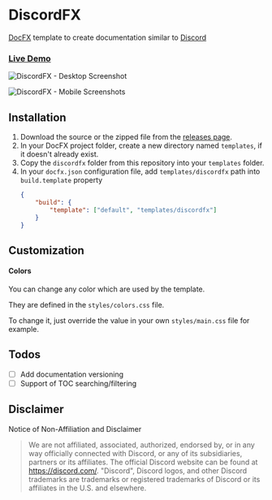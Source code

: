 # DiscordFX

[DocFX](https://dotnet.github.io/docfx/index.html) template to create documentation similar to [Discord](https://discord.com/developers/docs/intro)

### [Live Demo](https://jbltx.com/DiscordFX)

![DiscordFX - Desktop Screenshot](./demo/images/discordfx-screenshot01.png)

![DiscordFX - Mobile Screenshots](./demo/images/discordfx-mobile-screenshots.png) 

## Installation 

1. Download the source or the zipped file from the [releases page](https://github.com/jbltx/DiscordFX/releases).
2. In your DocFX project folder, create a new directory named `templates`, if it doesn't already exist.
3. Copy the `discordfx` folder from this repository into your `templates` folder.
4. In your `docfx.json` configuration file, add `templates/discordfx` path into `build.template` property
   ```json
   {
       "build": {
           "template": ["default", "templates/discordfx"]
       }
   }
   ```

## Customization

#### **Colors**

You can change any color which are used by the template.

They are defined in the `styles/colors.css` file.

To change it, just override the value in your own `styles/main.css` file for example.

## Todos

- [ ] Add documentation versioning
- [ ] Support of TOC searching/filtering

## Disclaimer

Notice of Non-Affiliation and Disclaimer

> We are not affiliated, associated, authorized, endorsed by, or in any way officially connected with Discord, or any of its subsidiaries, partners or its affiliates. The official Discord website can be found at https://discord.com/. "Discord", Discord logos, and other Discord trademarks are trademarks or registered trademarks of Discord or its affiliates in the U.S. and elsewhere.
